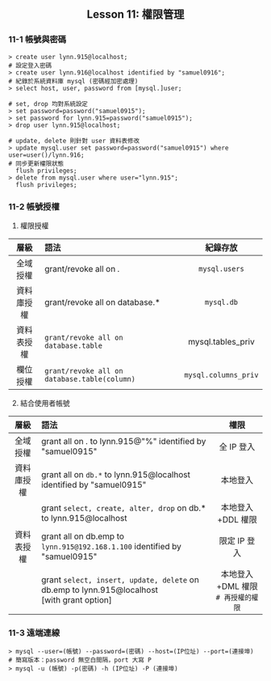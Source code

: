 <h2 align="center">Lesson 11: 權限管理</h2>

### 11-1 帳號與密碼
```mysql
> create user lynn.915@localhost;
# 設定登入密碼
> create user lynn.916@localhost identified by "samuel0916";
# 紀錄於系統資料庫 mysql (密碼經加密處理)
> select host, user, password from [mysql.]user;

# set, drop 均對系統設定
> set password=password("samuel0915");
> set password for lynn.915=password("samuel0915");
> drop user lynn.915@localhost;

# update, delete 則針對 user 資料表修改
> update mysql.user set password=password("samuel0915") where user=user()/lynn.916;
# 同步更新權限狀態
  flush privileges;
> delete from mysql.user where user="lynn.915";
  flush privileges;
```

### 11-2 帳號授權
1. 權限授權

| 層級 | 語法 | 紀錄存放 |
| :---: | :--- | :---: |
| 全域授權 | grant/revoke all on *.* | `mysql.users` |
| 資料庫授權 | grant/revoke all on database.* | `mysql.db` |
| 資料表授權 | `grant/revoke all on database.table` | mysql.tables_priv |
| 欄位授權 | `grant/revoke all on database.table(column)` | `mysql.columns_priv` |

2. 結合使用者帳號

| 層級 | 語法 | 權限 |
| :---: | :--- | :---: |
| 全域授權 | grant all on *.* to lynn.915@"%" identified by "samuel0915" | 全 IP 登入 |
| 資料庫授權 | grant all on `db.*` to lynn.915@localhost identified by "samuel0915" | 本地登入 |
| | grant `select, create, alter, drop` on db.* to lynn.915@localhost | 本地登入+DDL 權限 |
| 資料表授權 | grant all on db.emp to `lynn.915@192.168.1.100` identified by "samuel0915" | 限定 IP 登入 |
| | grant `select, insert, update, delete` on db.emp to lynn.915@localhost<br>[with grant option] | 本地登入+DML 權限<br>`# 再授權的權限` |

### 11-3 遠端連線
```mysql
> mysql --user=(帳號) --password=(密碼) --host=(IP位址) --port=(連接埠)
# 簡寫版本：password 無空白間隔，port 大寫 P 
> mysql -u (帳號) -p(密碼) -h (IP位址) -P (連接埠)
```
